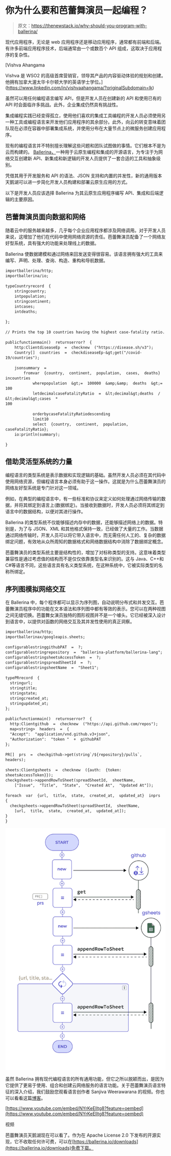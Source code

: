 # 你为什么要和芭蕾舞演员一起编程？

> 原文：<https://thenewstack.io/why-should-you-program-with-ballerina/>

现代应用程序，无论是 web 应用程序还是移动应用程序，通常都有前端和后端。有许多前端应用程序技术，后端通常由一个或数百个 API 组成，这取决于应用程序的复杂性。

 [Vishva Ahangama

Vishva 是 WSO2 的高级首席营销官，领导其产品的内容驱动体验的规划和创建。他拥有加拿大渥太华卡尔顿大学的英语学士学位。](https://www.linkedin.com/in/vishvaahangama/?originalSubdomain=lk) 

虽然可以用任何编程语言编写 API，但是开发人员在创建新的 API 和使用已有的 API 时会面临许多挑战。此外，企业集成仍然具有挑战性。

集成编程实践已经变得孤立，使用他们喜欢的集成工具编程的开发人员必须使用另一种工具或编程语言来开发他们应用程序的其余部分。此外，向云的转变意味着团队现在必须在容器中部署集成系统，并使用分布在大量节点上的微服务创建应用程序。

现有的编程语言并不特别擅长理解这些问题和团队试图做的事情。它们根本不是为云而构建的。 [Ballerina，](https://ballerina.io/)一种用于云原生编程和集成的开源语言，为专注于为网络交互创建新 API、新集成和新逻辑的开发人员提供了一套合适的工具和抽象级别。

凭借其用于开发服务和 API 的语法、JSON 支持和内置的并发性，新的通用版本天鹅湖可以进一步简化开发人员构建和部署云原生应用的方式。

以下是开发人员应该选择 Ballerina 为其云原生应用程序编写 API、集成和后端逻辑的主要原因。

## **芭蕾舞演员面向数据和网络**

随着云中的服务越来越多，几乎每个企业应用程序都涉及网络调用。对于开发人员来说，这增加了他们在代码中使用网络资源的责任。芭蕾舞演员配备了一个网络友好型系统，具有强大的功能来处理线上的数据。

Ballerina 使数据建模和通过网络来回发送变得很容易。该语言拥有强大的工具来编写、声明、处理、查询、构造、重构和导航数据。

```
importballerina/http;
importballerina/io;

typeCountryrecord  {
    stringcountry;
    intpopulation;
    stringcontinent;
    intcases;
    intdeaths;

};

// Prints the top 10 countries having the highest case-fatality ratio.

publicfunctionmain()  returnserror?  {
    http:ClientdiseaseEp  =  checknew  ("https://disease.sh/v3");
    Country[]  countries  =  checkdiseaseEp-&gt;get("/covid-19/countries");

    jsonsummary  =
        fromvar  {country,  continent,  population,  cases,  deaths}  incountries
            wherepopulation  &gt;=  100000  &amp;&amp;  deaths  &gt;=  100
            letdecimalcaseFatalityRatio  =  &lt;decimal&gt;deaths  /  &lt;decimal&gt;cases  *
100

            orderbycaseFatalityRatiodescending
            limit10
            select  {country,  continent,  population,  caseFatalityRatio};
    io:println(summary);

}

```

## **借助灵活型系统的力量**

编程语言的类型系统是表示数据和实现逻辑的基础。虽然开发人员必须在其代码中使用网络资源，但编程语言本身必须有助于这一操作。这就是为什么芭蕾舞演员的网络友好型系统是专门针对这一领域。

例如，在典型的编程语言中，有一些标准和协议来定义如何处理通过网络传输的数据，并将其绑定到语言上(数据绑定)。当接收到数据时，开发人员必须将其绑定到语言中的数据结构，以便对其进行操作。

Ballerina 的类型系统不仅能够描述内存中的数据，还能够描述网络上的数据。特别是，为了与 JSON、XML 和其他格式保持一致，已经做了大量的工作。当数据通过网络传输时，开发人员可以将它带入语言中，而无需任何人工的、复杂的数据绑定问题，有效地从众所周知的数据格式和网络数据结构中消除了数据绑定概念。

芭蕾舞演员的类型系统主要是结构性的，增加了对标称类型的支持。这意味着类型兼容性是通过考虑值的结构而不是仅仅依靠类型名来识别的。这与 Java、C++和 C#等语言不同，这些语言具有名义类型系统，在这种系统中，它被实际类型的名称所绑定。

## **序列图模拟网络交互**

在 Ballerina 中，每个程序都可以显示为序列图，自动说明分布式和并发交互。芭蕾舞演员程序中的功能在文本语法和序列图中都有等效的表示。您可以在两种视图之间无缝切换。芭蕾舞女演员独特的图形视图并不是一个噱头。它已经被深入设计到语言中，以提供对函数的网络交互及其并发性使用的真正洞察。

```
importballerina/http;
importballerinax/googleapis.sheets;

configurablestringgithubPAT  =  ?;
configurablestringrepository  =  "ballerina-platform/ballerina-lang";
configurablestringsheetsAccessToken  =  ?;
configurablestringspreadSheetId  =  ?;
configurablestringsheetName  =  "Sheet1";

typePRrecord  {
  stringurl;
  stringtitle;
  stringstate;
  stringcreated_at;
  stringupdated_at;
};

publicfunctionmain()  returnserror?  {
  http:Clientgithub  =  checknew  ("https://api.github.com/repos");
  map<string>  headers  =  {
  "Accept":  "application/vnd.github.v3+json",
  "Authorization":  "token "  +  githubPAT
};

PR[]  prs  =  checkgithub->get(string`/${repository}/pulls`,  headers);

sheets:Clientgsheets  =  checknew  ({auth:  {token:  sheetsAccessToken}});
checkgsheets->appendRowToSheet(spreadSheetId,  sheetName,
    ["Issue",  "Title",  "State",  "Created At",  "Updated At"]);

foreach  var  {url,  title,  state,  created_at,  updated_at}  inprs  {
  checkgsheets->appendRowToSheet(spreadSheetId,  sheetName,
    [url,  title,  state,  created_at,  updated_at]);
}
}

```

![](img/2785be3734ad532054c8b42f0338e5b9.png)

虽然 Ballerina 拥有现代编程语言的所有通用功能，但它之所以脱颖而出，是因为它提供了更易于使用、组合和创建云网络服务的语言功能。关于芭蕾舞演员语言特征的深入介绍，我们鼓励您观看语言创作者 Sanjiva Weerawarana 的视频。你也可以看看这篇[博客](https://blog.ballerina.io/posts/2022-02-01-announcing-ballerina-2201.0.0-swan-lake/)。

[https://www.youtube.com/embed/NYrKeElltg8?feature=oembed](https://www.youtube.com/embed/NYrKeElltg8?feature=oembed)

视频

芭蕾舞演员天鹅湖现在可以看了。作为在 Apache License 2.0 下发布的开源实现，它不收取任何许可费，可以在[https://ballerina.io/downloads](https://ballerina.io/downloads)免费下载。

<svg xmlns:xlink="http://www.w3.org/1999/xlink" viewBox="0 0 68 31" version="1.1"><title>Group</title> <desc>Created with Sketch.</desc></svg>